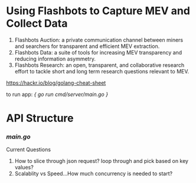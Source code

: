 # Using Flashbots to Capture MEV and Collect Data

1. Flashbots Auction: a private communication channel between miners and searchers for transparent and efficient MEV extraction.
2. Flashbots Data: a suite of tools for increasing MEV transparency and reducing information asymmetry.
3. Flashbots Research: an open, transparent, and collaborative research effort to tackle short and long term research questions relevant to MEV.

https://hackr.io/blog/golang-cheat-sheet

to run app: *{ go run cmd/server/main.go }* 

# API Structure
### *main.go*



Current Questions
1. How to slice through json request? loop through and pick based on key values?
2. Scalablity vs Speed...How much concurrency is needed to start?